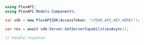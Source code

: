 <!-- Start SDK Example Usage [usage] -->
```csharp
using PlexAPI;
using PlexAPI.Models.Components;

var sdk = new PlexAPISDK(AccessToken: "<YOUR_API_KEY_HERE>");

var res = await sdk.Server.GetServerCapabilitiesAsync();

// handle response
```
<!-- End SDK Example Usage [usage] -->